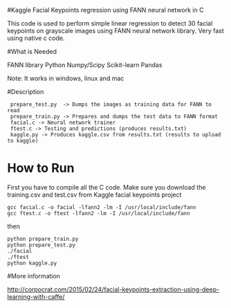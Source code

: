 #Kaggle Facial Keypoints regression using FANN neural network in C

This code is used to perform simple linear regression to detect 30 facial keypoints on grayscale images using FANN neural network library. Very fast using native c code. 

#What is Needed

FANN library
Python
Numpy/Scipy
Scikit-learn
Pandas

Note: It works in windows, linux and mac

#Description 
```
 prepare_test.py  -> Dumps the images as training data for FANN to read
 prepare_train.py -> Prepares and dumps the test data to FANN format
 facial.c -> Neural network trainer
 ftest.c -> Testing and predictions (produces results.txt)
 kaggle.py -> Produces kaggle.csv from results.txt (results to upload to kaggle)
```
# How to Run

First you have to compile all the C code. Make sure you download the training.csv and test.csv from Kaggle facial keypoints project
```
gcc facial.c -o facial -lfann2 -lm -I /usr/local/include/fann
gcc ftest.c -o ftest -lfann2 -lm -I /usr/local/include/fann
```
then
```
python prepare_train.py
python prepare_test.py
./facial
./ftest
python kaggle.py
```

#More information

http://corpocrat.com/2015/02/24/facial-keypoints-extraction-using-deep-learning-with-caffe/
